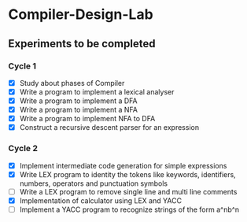 # Compiler-Design-Lab
## Experiments to be completed
### Cycle 1
- [x] Study about phases of Compiler
- [x] Write a program to implement a lexical analyser
- [x] Write a program to implement a DFA
- [x] Write a program to implement a NFA
- [x] Write a program to implement NFA to DFA
- [x] Construct a recursive descent parser for an expression

### Cycle 2
- [x] Implement intermediate code generation for simple expressions
- [x] Write LEX program to identity the tokens like keywords, identifiers, numbers, operators and punctuation symbols
- [ ] Write a LEX program to remove single line and multi line comments
- [x] Implementation of calculator using LEX and YACC
- [ ] Implement a YACC program to recognize strings of the form a^nb^n
